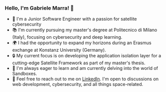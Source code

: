 ### Hello, I'm Gabriele Marra! 👋

- 🚀 I'm a Junior Software Engineer with a passion for satellite cybersecurity
- 📚 I'm currently pursuing my master's degree at Politecnico di Milano (Italy), focusing on cybersecurity and deep learning.
- 🌍 I had the opportunity to expand my horizons during an Erasmus exchange at Konstanz University (Germany).
- 🔒 My current focus is on developing the application isolation layer for a cutting-edge Satellite Framework as part of my master's thesis.
- 🌱 I'm always eager to learn and am currently delving into the world of Sandboxes.
- 💬 Feel free to reach out to me on [LinkedIn](https://www.linkedin.com/in/gabriele-marra/). I'm open to discussions on web development, cybersecurity, and all things space-related.

<!-- 
- 👯 I’m looking to collaborate on ...
- 🤔 I’m looking for help with ...
- 😄 Pronouns: ...
- ⚡ Fun fact:
-->
